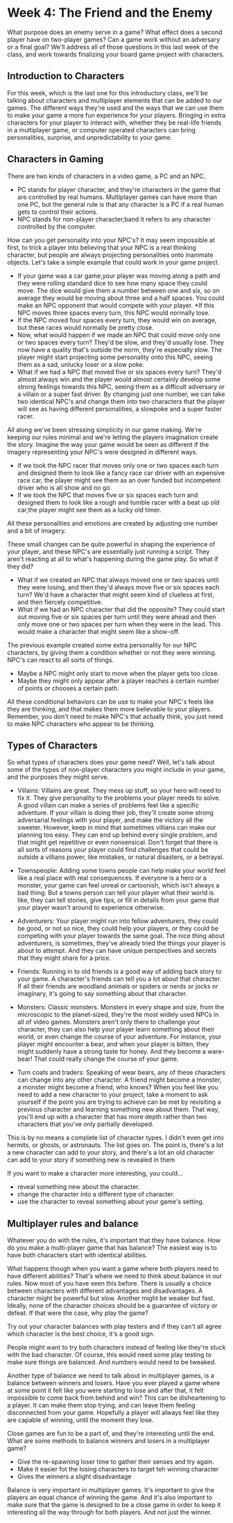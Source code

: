 # Week 4: The Friend and the Enemy
What purpose does an enemy serve in a game? What effect does a second player have on two-player games? Can a game work without an adversary or a final goal? We'll address all of those questions in this last week of the class, and work towards finalizing your board game project with characters. 

## Introduction to Characters

For this week, which is the last one for this introductory class, we'll be talking
about characters and multiplayer elements that can be added to our games.
The different ways they're used and the ways that we can use them to make
your game a more fun experience for your players.
Bringing in extra characters for your player to interact with, whether they be
real-life friends in a multiplayer game, or computer operated characters can
bring personalities, surprise, and unpredictability to your game.

## Characters in Gaming

There are two kinds of characters in a video game, a PC and an NPC.
  * PC stands for player character, and they're characters in the game that are controlled by real humans. Multiplayer games can have more than one PC, but the general rule is that any character is a PC if a real human gets to control their actions.
  *  NPC stands for non-player character,band it refers to any character controlled by the computer.

How can you get personality into your NPC's?
It may seem impossible at first,
to trick a player into believing that your NPC is a real thinking character,
but people are always projecting personalities onto inanimate objects.
Let's take a simple example that could work in your game project.
  * If your game was a car game,your player was moving along a path and
they were rolling standard dice to see how many space they could move.
The dice would give them a number between one and six, so
on average they would be moving about three and a half spaces.
You could make an NPC opponent that would compete with your player. 
  *If this NPC moves three spaces every turn, this NPC would normally lose.
  * If the NPC moved four spaces every turn, they would win on average, but these races would normally be pretty close.
  * Now, what would happen if we made an NPC that could move only one or two spaces every turn?
  They'd be slow, and they'd usually lose. They now have a quality that's outside the norm, they're especially slow. The player might start projecting some personality onto this NPC, seeing them as a sad, unlucky loser or a  slow poke.
  * What if we had a NPC that moved five or six spaces every turn? They'd almost always win and the player would almost certainly develop some strong feelings towards this NPC, seeing them as a difficult adversary or a villain or a super fast driver.
By changing just one number, we can take two identical NPC's and
change them into two characters that the player will see as having different
personalities, a slowpoke and a super faster racer.

All along we've been stressing simplicity in our game making.
We're keeping our rules minimal and
we're letting the players imagination create the story.
Imagine the way your game would be seen as different if the imagery representing your
NPC's were designed in different ways.
  * If we took the NPC racer that moves only one or two spaces each turn and designed them to look like a fancy race car driver with an expensive race car, the player might see them as an over funded but incompetent driver who is all show and no go.
  * If we took the NPC that moves five or six spaces each turn and designed them to look like a rough and tumble racer with a beat up old car,the player might see them as a lucky old timer.

All these personalities and emotions are created by adjusting one number and
a bit of imagery.

These small changes can be quite powerful in shaping the experience of your player,
and these NPC's are essentially just running a script.
They aren't reacting at all to what's happening during the game play.
So what if they did?
  * What if we created an NPC that always moved one or two spaces
until they were losing, and then they'd always move five or six spaces each turn?
We'd have a character that might seem kind of clueless at first, and
then fiercely competitive.
  * What if we had an NPC character that did the opposite? They could start out moving five or six spaces per turn until they were ahead and then only move one or two spaces per turn when they were in the lead.
This would make a character that might seem like a show-off.

The previous example created some extra personality for our NPC characters,
by giving them a condition whether or not they were winning.
NPC's can react to all sorts of things.
  * Maybe a NPC might only start to move when the player gets too close.
  * Maybe they might only appear after a player reaches a certain number of points or chooses a certain path.

All these conditional behaviors can be use to make your NPC's feels
like they are thinking, and that makes them more believable to your players.
Remember, you don't need to make NPC's that actually think, you just
need to make NPC characters who appear to be thinking.

## Types of Characters

So what types of characters does your game need?
Well, let's talk about some of the types of non-player
characters you might include in your game, and the purposes they might serve.
  * Villains: Villains are great. They mess up stuff, so your hero will need to fix it.
They give personality to the problems your player needs to solve.
A good villain can make a series of problems feel like a specific adventure.
If your villain is doing their job, they'll create some strong adversarial
feelings with your player, and make the victory all the sweeter.
However, keep in mind that sometimes villians can make our planning too easy.
They can end up behind every single problem, and that might get repetitive or
even nonsensical.
Don't forget that there is all sorts of reasons your player could find challenges
that could be outside a villians power, like mistakes, or natural disasters, or
a betrayal.
  * Townspeople: Adding some towns people can help make your world feel like a real
place with real consequences. If everyone is a hero or a monster, your game can feel unreal or cartoonish, which isn't always a bad thing. But a towns person can tell your player what their world is like, they can tell stories, give tips, or fill in details from your game that your
player wasn't around to experience otherwise.
  * Adventurers: Your player might run into fellow adventurers, they could be good, or not so
nice, they could help your players, or they could be competing with your player towards the same goal.
The nice thing about adventurers, is sometimes, they've already tried the things your player is about to attempt. And they can have unique perspectives and secrets that they might share for a price.
  * Friends: Running in to old friends is a good way of adding back story to your game.
A character's friends can tell you a lot about that character. If all their friends are woodland animals or spiders or nerds or jocks or imaginary, it's going to say something about that character.
  * Monsters: Classic monsters. Monsters in every shape and size, from the microscopic to the planet-sized, they're the most widely used NPCs in all of video games. Monsters aren't only there to challenge your character, they can also help your player learn something about their world, or even change the course of your adventure. For instance, your player might encounter a bear, and when your player is bitten, they might suddenly have a strong taste for honey. And they become a ware-bear! That could really change the course of your game.

  * Turn coats and traders: Speaking of wear bears, any of these characters can change into any other character. A friend might become a monster, a monster might become a friend, who knows? When you feel like you need to add a new character to your project, take a moment to ask yourself if the point you are trying to achieve can be met by revisiting a previous character and learning something new about them. That way, you'll end up with a character that has more depth rather than two characters that you've only partially developed.

 This is by no means a complete list of character types. I didn't even get into hermits, or ghosts, or astronauts. The list goes on. The point is, there's a lot a new character can add to your story, and there's a lot an old character can add to your story if something new is revealed in them

If you want to make a character more interesting, you could...
  * reveal something new about the character.
  * change the character into a different type of character.
  * use the character to reveal something about your game's setting.

## Multiplayer rules and balance

Whatever you do with the rules, it's important that they have balance.
How do you make a multi-player game that has balance?
The easiest way is to have both characters start with identical abilities.

What happens though when you want a game where both players need to have
different abilities?
That's where we need to think about balance in our rules.
Now most of you have seen this before.
There is usually a choice between characters with different advantages and
disadvantages.
A character might be powerful but slow.
Another might be weaker but fast.
Ideally, none of the character choices should be a guarantee of
victory or defeat.
If that were the case, why play the game?

Try out your character balances with play testers and
if they can't all agree which character is the best choice, it's a good sign.

People might want to try both characters instead of feeling like they're stuck with the bad character.
Of course, this would need some play testing to make sure things are balanced.
And numbers would need to be tweaked.

Another type of balance we need to talk about in multiplayer games,
is a balance between winners and losers.
Have you ever played a game where at some point it felt like you were starting to
lose and after that, it felt impossible to come back from behind and win?
This can be disheartening to a player.
It can make them stop trying, and
can leave them feeling disconnected from your game.
Hopefully a player will always feel like they are capable of winning,
until the moment they lose.

Close games are fun to be a part of, and they're interesting until the end.
What are some methods to balance winners and losers in a multiplayer game?
  * Give the re-spawning loser time to gather their senses and try again.
  * Make it easier fot the losing characters to target teh winning character 
  * Gives the winners a slight disadvantage
  
Balance is very important in multiplayer games.
It's important to give the players an equal chance of winning the game.
And it's also important to make sure that the game is designed to be a close game
in order to keep it interesting all the way through for both players.
And not just the winner.
